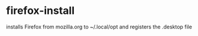 # firefox-install
installs Firefox from mozilla.org to ~/.local/opt and registers the .desktop file
